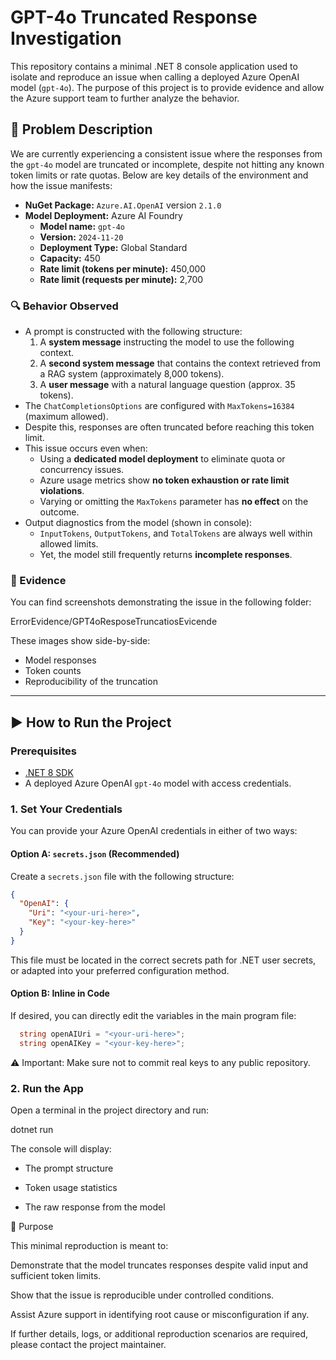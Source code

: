 # GPT-4o Truncated Response Investigation

This repository contains a minimal .NET 8 console application used to isolate and reproduce an issue when calling a deployed Azure OpenAI model (`gpt-4o`). The purpose of this project is to provide evidence and allow the Azure support team to further analyze the behavior.

## 🧠 Problem Description

We are currently experiencing a consistent issue where the responses from the `gpt-4o` model are truncated or incomplete, despite not hitting any known token limits or rate quotas. Below are key details of the environment and how the issue manifests:

- **NuGet Package:** `Azure.AI.OpenAI` version `2.1.0`
- **Model Deployment:** Azure AI Foundry  
  - **Model name:** `gpt-4o`  
  - **Version:** `2024-11-20`  
  - **Deployment Type:** Global Standard  
  - **Capacity:** 450  
  - **Rate limit (tokens per minute):** 450,000  
  - **Rate limit (requests per minute):** 2,700

### 🔍 Behavior Observed

- A prompt is constructed with the following structure:
  1. A **system message** instructing the model to use the following context.
  2. A **second system message** that contains the context retrieved from a RAG system (approximately 8,000 tokens).
  3. A **user message** with a natural language question (approx. 35 tokens).
- The `ChatCompletionsOptions` are configured with `MaxTokens=16384` (maximum allowed).
- Despite this, responses are often truncated before reaching this token limit.
- This issue occurs even when:
  - Using a **dedicated model deployment** to eliminate quota or concurrency issues.
  - Azure usage metrics show **no token exhaustion or rate limit violations**.
  - Varying or omitting the `MaxTokens` parameter has **no effect** on the outcome.
- Output diagnostics from the model (shown in console):
  - `InputTokens`, `OutputTokens`, and `TotalTokens` are always well within allowed limits.
  - Yet, the model still frequently returns **incomplete responses**.

### 📁 Evidence

You can find screenshots demonstrating the issue in the following folder:

ErrorEvidence/GPT4oResposeTruncatiosEvicende

These images show side-by-side:
- Model responses
- Token counts
- Reproducibility of the truncation

---

## ▶️ How to Run the Project

### Prerequisites

- [.NET 8 SDK](https://dotnet.microsoft.com/en-us/download/dotnet/8.0)
- A deployed Azure OpenAI `gpt-4o` model with access credentials.

### 1. Set Your Credentials

You can provide your Azure OpenAI credentials in either of two ways:

#### Option A: `secrets.json` (Recommended)

Create a `secrets.json` file with the following structure:

```json
{
  "OpenAI": {
    "Uri": "<your-uri-here>",
    "Key": "<your-key-here>"
  }
}
```

This file must be located in the correct secrets path for .NET user secrets, or adapted into your preferred configuration method.

#### Option B: Inline in Code

If desired, you can directly edit the variables in the main program file:

```C#
  string openAIUri = "<your-uri-here>";
  string openAIKey = "<your-key-here>";
```

⚠️ Important: Make sure not to commit real keys to any public repository.

### 2. Run the App

Open a terminal in the project directory and run:

dotnet run

The console will display:

- The prompt structure

- Token usage statistics

- The raw response from the model

🧪 Purpose

This minimal reproduction is meant to:

Demonstrate that the model truncates responses despite valid input and sufficient token limits.

Show that the issue is reproducible under controlled conditions.

Assist Azure support in identifying root cause or misconfiguration if any.

If further details, logs, or additional reproduction scenarios are required, please contact the project maintainer.
